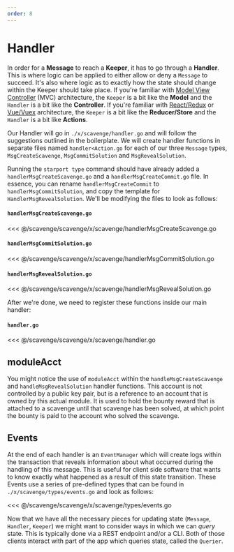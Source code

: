 ```yaml
---
order: 8
---
```


# Handler

In order for a **Message** to reach a **Keeper**, it has to go through a **Handler**. This is where logic can be applied to either allow or deny a `Message` to succeed. It's also where logic as to exactly how the state should change within the Keeper should take place. If you're familiar with [Model View Controller](https://en.wikipedia.org/wiki/Model%E2%80%93view%E2%80%93controller) (MVC) architecture, the `Keeper` is a bit like the **Model** and the `Handler` is a bit like the **Controller**. If you're familiar with [React/Redux](<https://en.wikipedia.org/wiki/React_(web_framework)>) or [Vue/Vuex](https://en.wikipedia.org/wiki/Vue.js) architecture, the `Keeper` is a bit like the **Reducer/Store** and the `Handler` is a bit like **Actions**.

Our Handler will go in `./x/scavenge/handler.go` and will follow the suggestions outlined in the boilerplate. We will create handler functions in separate files named `handler<Action.go` for each of our three `Message` types, `MsgCreateScavenge`, `MsgCommitSolution` and `MsgRevealSolution`.

Running the `starport type` command should have already added a `handlerMsgCreateScavenge.go` and a `handlerMsgCreateCommit.go` file. In essence, you can rename `handlerMsgCreateCommit` to `handlerMsgCommitSolution`, and copy the template for `HandlerMsgRevealSolution`. We'll be modifying the files to look as follows:

#### `handlerMsgCreateScavenge.go`
<<< @/scavenge/scavenge/x/scavenge/handlerMsgCreateScavenge.go

#### `handlerMsgCommitSolution.go`
<<< @/scavenge/scavenge/x/scavenge/handlerMsgCommitSolution.go

#### `handlerMsgRevealSolution.go`
<<< @/scavenge/scavenge/x/scavenge/handlerMsgRevealSolution.go

After we're done, we need to register these functions inside our main handler:

#### `handler.go`
<<< @/scavenge/scavenge/x/scavenge/handler.go

## moduleAcct

You might notice the use of `moduleAcct` within the `handleMsgCreateScavenge` and `handleMsgRevealSolution` handler functions. This account is not controlled by a public key pair, but is a reference to an account that is owned by this actual module. It is used to hold the bounty reward that is attached to a scavenge until that scavenge has been solved, at which point the bounty is paid to the account who solved the scavenge.

## Events

At the end of each handler is an `EventManager` which will create logs within the transaction that reveals information about what occurred during the handling of this message. This is useful for client side software that wants to know exactly what happened as a result of this state transition. These Events use a series of pre-defined types that can be found in `./x/scavenge/types/events.go` and look as follows:

<<< @/scavenge/scavenge/x/scavenge/types/events.go

Now that we have all the necessary pieces for updating state (`Message`, `Handler`, `Keeper`) we might want to consider ways in which we can _query_ state. This is typically done via a REST endpoint and/or a CLI. Both of those clients interact with part of the app which queries state, called the `Querier`.
